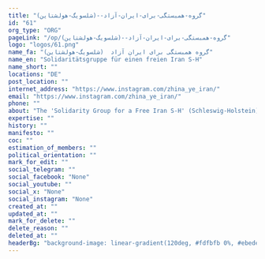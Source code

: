 ```yaml
---
title: "گروه-همبستگی-برای-ایران-آزاد--(شلسویگ-هولشتاین)"
id: "61"
org_type: "ORG"
pageLink: "/op/گروه-همبستگی-برای-ایران-آزاد--(شلسویگ-هولشتاین)"
logo: "logos/61.png"
name_fa: "گروه همبستگی برای ایران آزاد  (شلسویگ-هولشتاین)"
name_en: "Solidaritätsgruppe für einen freien Iran S-H"
name_short: ""
locations: "DE"
post_location: ""
internet_address: "https://www.instagram.com/zhina_ye_iran/"
email: "https://www.instagram.com/zhina_ye_iran/"
phone: ""
about: "The 'Solidarity Group for a Free Iran S-H' (Schleswig-Holstein) is an organization dedicated to advocating for human rights and freedom in Iran. They actively support the Iranian people's struggle for democracy and against the oppressive regime."
expertise: ""
history: ""
manifesto: ""
coc: ""
estimation_of_members: ""
political_orientation: ""
mark_for_edit: ""
social_telegram: ""
social_facebook: "None"
social_youtube: ""
social_x: "None"
social_instagram: "None"
created_at: ""
updated_at: ""
mark_for_delete: ""
delete_reason: ""
deleted_at: ""
headerBg: "background-image: linear-gradient(120deg, #fdfbfb 0%, #ebedee 100%);"
---
```

